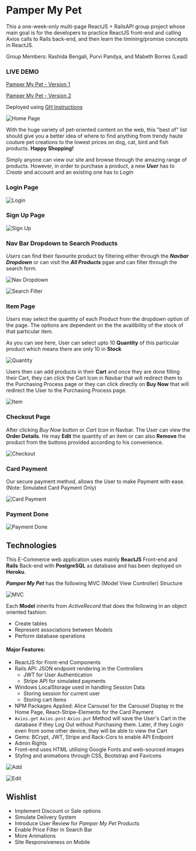# Pamper My Pet

This a one-week-only multi-page ReactJS + RailsAPI group project whose main goal is for the developers to practice ReactJS front-end and calling Axios calls to Rails back-end, and then learn the timining/promise concepts in ReactJS. 

Group Members: Rashida Bengali, Purvi Pandya, and Mabeth Borres (Lead)

### LIVE DEMO

[Pamper My Pet - Version 1](https://mmborres.github.io/pamper-my-pet) 

[Pamper My Pet - Version 2](https://mmborres.github.io/pamper_my_pet_deploy) 

Deployed using [GH Instructions](https://facebook.github.io/create-react-app/docs/deployment#github-pages-https-pagesgithubcom)

![Home Page](./src/img/screenshots/Screen%20Shot%202019-05-17%20at%202.51.57%20am.png "Home Page")

With the huge variety of pet-oriented content on the web, this "best of" list should give you a better idea of where to find anything from trendy haute couture pet creations to the lowest prices on dog, cat, bird and fish products. **Happy Shopping!**

Simply anyone can view our site and browse through the amazing range of products. However, in order to purchase a product, a new ***User*** has to *Create* and account and an existing one has to *Login*

### Login Page

![Login](./src/img/screenshots/login.png "Login")

### Sign Up Page

![Sign Up](./src/img/screenshots/Screen%20Shot%202019-05-17%20at%202.55.56%20am.png "Sign Up")

### Nav Bar Dropdown to Search Products

*Users* can find their favourite product by filtering either through the ***Navbar Dropdown*** or can visit the ***All Products*** pgae and can filter through the search form.

![Nav Dropdown](./src/img/screenshots/navbarfilter.png "navbar")

![Search Filter](./src/img/screenshots/searchfilter.png "searchfilter")

### Item Page

*Users* may select the quantity of each Product from the dropdown option of the page. The options are dependent on the the availibility of the stock of that particular item.

As you can see here, User can select upto 10 **Quantity** of this particular product which means there are only 10 in **Stock**

![Quantity](./src/img/screenshots/quantity.png "Quantity")

Users then can add products in their **Cart** and once they are done filling their Cart, they can click the Cart Icon in Navbar that will redirect them to the Purchasing Process page or they can click directly on **Buy Now** that will redirect the User to the Purchasing Process page.

![Item](./src/img/screenshots/Screen%20Shot%202019-05-17%20at%202.59.06%20am.png "Item")

### Checkout Page

After clicking *Buy Now* button or *Cart Icon* in Navbar. The User can view the **Order Details**. He may **Edit** the quantity of an item or can also **Remove** the product from the buttons provided according to his convenience.

![Checkout](./src/img/screenshots/Screen%20Shot%202019-05-17%20at%202.59.35%20am.png "Checkout")

### Card Payment

Our secure payment method, allows the User to make Payment with ease. (Note: Simulated Card Payment Only)

![Card Payment](./src/img/screenshots/Screen%20Shot%202019-05-17%20at%203.00.39%20am.png "Card Payment")

### Payment Done

![Payment Done](./src/img/screenshots/Screen%20Shot%202019-05-17%20at%203.01.01%20am.png "Payment Done")

Technologies
-----------------------------------------------------
This E-Commerce web application uses mainly **ReactJS** Front-end and **Rails** Back-end with **PostgreSQL** as database and has been deployed on **Heroku**.

***Pamper My Pet*** has the following MVC (Model View Controller) Structure

![MVC](./src/img/screenshots/mvc.png "MVC")

Each **Model** inherits from *ActiveRecord* that does the following in an object oriented fashion:

* Create tables
* Represent associations between Models
* Perform database operations

#### Major Features:

  * ReactJS for Front-end Components
  * Rails API: JSON endpoint rendering in the Controllers
     * JWT for User Authentication  
     * Stripe API for simulated payments      
  * Windows LocalStorage used in handling Session Data
    * Storing session for current user
    * Storing cart items
  * NPM Packages Applied: Alice Carousel for the Carousel Display in the Home Page, React-Stripe-Elements for the Card Payment
  * `Axios.get` `Axios.post` `Axios.put` Method will save the User's Cart in the database if they Log Out without Purchasing them. Later, if they Login even from some other device, they will be able to view the Cart
  * Gems: BCrypt, JWT, Stripe and Rack-Cors to enable API Endpoint
  * Admin Rights
  * Front-end uses HTML utilising Google Fonts and web-sourced images
  * Styling and animations through CSS, Bootstrap and Favicons

  ![Add](./src/img/screenshots/add.png "Add")

  ![Edit](./src/img/screenshots/admin2.png "Edit")

Wishlist
----------------------------------------------------

  * Implement Discount or Sale options
  * Simulate Delivery System
  * Introduce User Review for *Pamper My Pet* Products
  * Enable Price Filter in Search Bar
  * More Animations
  * Site Responsiveness on Mobile
